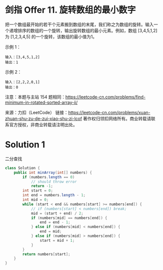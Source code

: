 # 剑指 Offer 11. 旋转数组的最小数字

把一个数组最开始的若干个元素搬到数组的末尾，我们称之为数组的旋转。输入一个递增排序的数组的一个旋转，输出旋转数组的最小元素。例如，数组 [3,4,5,1,2] 为 [1,2,3,4,5] 的一个旋转，该数组的最小值为1。  

示例 1：
```
输入：[3,4,5,1,2]
输出：1
```
示例 2：
```
输入：[2,2,2,0,1]
输出：0
```
注意：本题与主站 154 题相同：https://leetcode-cn.com/problems/find-minimum-in-rotated-sorted-array-ii/

来源：力扣（LeetCode）
链接：https://leetcode-cn.com/problems/xuan-zhuan-shu-zu-de-zui-xiao-shu-zi-lcof
著作权归领扣网络所有。商业转载请联系官方授权，非商业转载请注明出处。

# Solution 1
二分查找  
``` java
class Solution {
    public int minArray(int[] numbers) {
        if (numbers.length == 0)
            // should throw error
            return -1;
        int start = 0;
        int end = numbers.length - 1;
        int mid = 0;
        while (start < end && numbers[start] >= numbers[end]) {
            // if (numbers[start] < numbers[end]) break;
            mid = (start + end) / 2;
            if (numbers[mid] == numbers[end]) {
                end = end - 1;
            } else if (numbers[mid] < numbers[end]) {
                end = mid;
            } else if (numbers[mid] > numbers[end]) {
                start = mid + 1;
            }
        }
        return numbers[start];
    }
}
```
